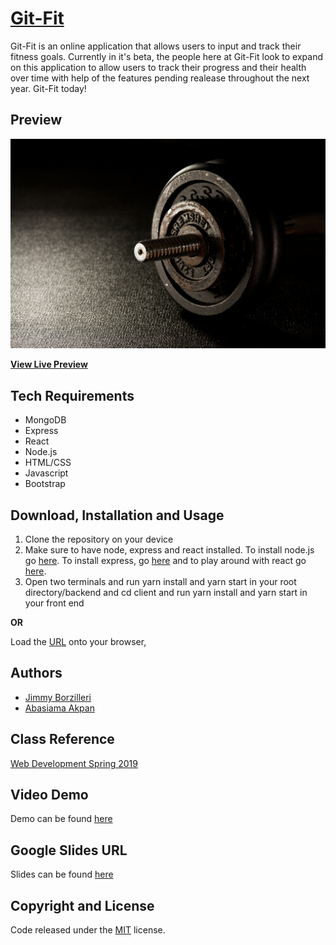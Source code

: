 # [Git-Fit](https://safe-refuge-35344.herokuapp.com/)
Git-Fit is an online application that allows users to input and track their fitness goals. Currently in it's beta, the people here at Git-Fit look to expand on this application to allow users to track their progress and their health over time with help of the features pending realease throughout the next year. Git-Fit today!

## Preview

![App Preview](client/public/img/gym.jpg) 

**[View Live Preview](https://safe-refuge-35344.herokuapp.com/)**

## Tech Requirements
* MongoDB
* Express
* React
* Node.js
* HTML/CSS
* Javascript
* Bootstrap


## Download, Installation and Usage
1. Clone the repository on your device
2. Make sure to have node, express and react installed. To install node.js go [here](https://nodejs.org/en/). To install express, go [here](https://expressjs.com/en/starter/installing.html) and to play around with react go [here](https://reactjs.org/docs/getting-started.html). 
3. Open two terminals and run yarn install and yarn start in your root directory/backend and cd client and run yarn install and yarn start in your front end


**OR**

Load the [URL](https://safe-refuge-35344.herokuapp.com/) onto your browser, 


## Authors
* [Jimmy Borzilleri](https://github.com/jimfuego)
* [Abasiama Akpan](https://github.com/abasiamaakpan)

## Class Reference 
[Web Development Spring 2019](http://johnguerra.co/classes/webDevelopment_spring_2019/)

## Video Demo
Demo can be found [here](https://www.youtube.com/watch?v=mMcfo_ReqsE&feature=youtu.be)

## Google Slides URL
Slides can be found [here](https://docs.google.com/presentation/d/13-bPP0L1G6VxuffoHv7hZX-VHVimN6kQn-ItgTlRwb0/edit#slide=id.gcb9a0b074_1_0)

## Copyright and License
Code released under the [MIT](https://github.com/facebook/react/blob/master/LICENSE) license.
